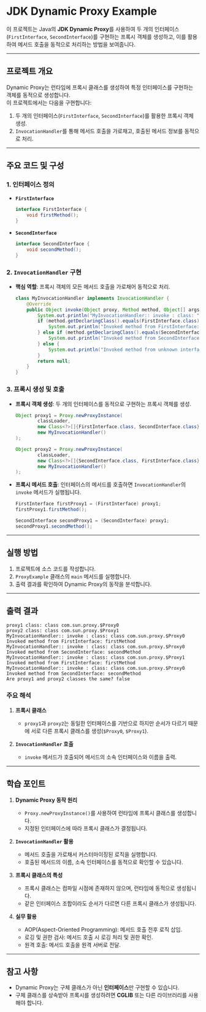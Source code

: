 # JDK Dynamic Proxy Example

이 프로젝트는 Java의 **JDK Dynamic Proxy**를 사용하여 두 개의 인터페이스(`FirstInterface`, `SecondInterface`)를 구현하는 프록시 객체를 생성하고, 이를 활용하여 메서드 호출을 동적으로 처리하는 방법을 보여줍니다.

---

## 프로젝트 개요

Dynamic Proxy는 런타임에 프록시 클래스를 생성하여 특정 인터페이스를 구현하는 객체를 동적으로 생성합니다.  
이 프로젝트에서는 다음을 구현합니다:
1. 두 개의 인터페이스(`FirstInterface`, `SecondInterface`)를 활용한 프록시 객체 생성.
2. `InvocationHandler`를 통해 메서드 호출을 가로채고, 호출된 메서드 정보를 동적으로 처리.

---

## 주요 코드 및 구성

### 1. 인터페이스 정의

- **`FirstInterface`**
  ```java
  interface FirstInterface {
      void firstMethod();
  }
  ```

- **`SecondInterface`**
  ```java
  interface SecondInterface {
      void secondMethod();
  }
  ```

### 2. `InvocationHandler` 구현

- **핵심 역할**: 프록시 객체의 모든 메서드 호출을 가로채어 동적으로 처리.
  ```java
  class MyInvocationHandler implements InvocationHandler {
      @Override
      public Object invoke(Object proxy, Method method, Object[] args) throws Throwable {
          System.out.println("MyInvocationHandler:: invoke : class: " + proxy.getClass());
          if (method.getDeclaringClass().equals(FirstInterface.class)) {
              System.out.println("Invoked method from FirstInterface: " + method.getName());
          } else if (method.getDeclaringClass().equals(SecondInterface.class)) {
              System.out.println("Invoked method from SecondInterface: " + method.getName());
          } else {
              System.out.println("Invoked method from unknown interface: " + method.getName());
          }
          return null;
      }
  }
  ```

### 3. 프록시 생성 및 호출

- **프록시 객체 생성**:
  두 개의 인터페이스를 동적으로 구현하는 프록시 객체를 생성.
  ```java
  Object proxy1 = Proxy.newProxyInstance(
          classLoader,
          new Class<?>[]{FirstInterface.class, SecondInterface.class},
          new MyInvocationHandler()
  );

  Object proxy2 = Proxy.newProxyInstance(
          classLoader,
          new Class<?>[]{SecondInterface.class, FirstInterface.class},
          new MyInvocationHandler()
  );
  ```

- **프록시 메서드 호출**:
  인터페이스의 메서드를 호출하면 `InvocationHandler`의 `invoke` 메서드가 실행됩니다.
  ```java
  FirstInterface firstProxy1 = (FirstInterface) proxy1;
  firstProxy1.firstMethod();

  SecondInterface secondProxy1 = (SecondInterface) proxy1;
  secondProxy1.secondMethod();
  ```

---

## 실행 방법

1. 프로젝트에 소스 코드를 작성합니다.
2. `ProxyExample` 클래스의 `main` 메서드를 실행합니다.
3. 출력 결과를 확인하여 Dynamic Proxy의 동작을 분석합니다.

---

## 출력 결과

```plaintext
proxy1 class: class com.sun.proxy.$Proxy0
proxy2 class: class com.sun.proxy.$Proxy1
MyInvocationHandler:: invoke : class: class com.sun.proxy.$Proxy0
Invoked method from FirstInterface: firstMethod
MyInvocationHandler:: invoke : class: class com.sun.proxy.$Proxy0
Invoked method from SecondInterface: secondMethod
MyInvocationHandler:: invoke : class: class com.sun.proxy.$Proxy1
Invoked method from FirstInterface: firstMethod
MyInvocationHandler:: invoke : class: class com.sun.proxy.$Proxy0
Invoked method from SecondInterface: secondMethod
Are proxy1 and proxy2 classes the same? false
```

### 주요 해석

1. **프록시 클래스**
   - `proxy1`과 `proxy2`는 동일한 인터페이스를 기반으로 하지만 순서가 다르기 때문에 서로 다른 프록시 클래스를 생성(`$Proxy0`, `$Proxy1`).
   
2. **`InvocationHandler` 호출**
   - `invoke` 메서드가 호출되어 메서드의 소속 인터페이스와 이름을 출력.

---

## 학습 포인트

1. **Dynamic Proxy 동작 원리**
   - `Proxy.newProxyInstance()`를 사용하여 런타임에 프록시 클래스를 생성합니다.
   - 지정된 인터페이스에 따라 프록시 클래스가 결정됩니다.

2. **`InvocationHandler` 활용**
   - 메서드 호출을 가로채서 커스터마이징된 로직을 실행합니다.
   - 호출된 메서드의 이름, 소속 인터페이스를 동적으로 확인할 수 있습니다.

3. **프록시 클래스의 특성**
   - 프록시 클래스는 컴파일 시점에 존재하지 않으며, 런타임에 동적으로 생성됩니다.
   - 같은 인터페이스 조합이라도 순서가 다르면 다른 프록시 클래스가 생성됩니다.

4. **실무 활용**
   - AOP(Aspect-Oriented Programming): 메서드 호출 전후 로직 삽입.
   - 로깅 및 권한 검사: 메서드 호출 시 로깅 처리 및 권한 확인.
   - 원격 호출: 메서드 호출을 원격 서버로 전달.

---

## 참고 사항

- Dynamic Proxy는 구체 클래스가 아닌 **인터페이스**만 구현할 수 있습니다.
- 구체 클래스를 상속받아 프록시를 생성하려면 **CGLIB** 또는 다른 라이브러리를 사용해야 합니다.
```
